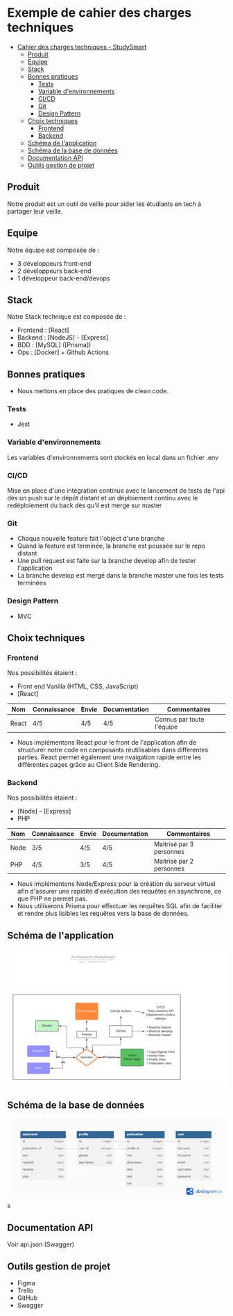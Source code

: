 # Exemple de cahier des charges techniques

- [Cahier des charges techniques - StudySmart](#cahier-des-charges-techniques-studysmart)
  - [Produit](#produit)
  - [Equipe](#equipe)
  - [Stack](#stack)
  - [Bonnes pratiques](#bonnes-pratiques)
    - [Tests](#tests)
    - [Variable d'environnements](#variable-denvironnements)
    - [CI/CD](#cicd)
    - [Git](#git)
    - [Design Pattern](#design-pattern)
  - [Choix techniques](#choix-techniques)
    - [Frontend](#frontend)
    - [Backend](#backend)
  - [Schéma de l'application](#schéma-de-lapplication)
  - [Schéma de la base de données](#schéma-de-la-base-de-données)
  - [Documentation API](#documentation-api)
  - [Outils gestion de projet](#outils-gestion-de-projet)

## Produit

Notre produit est un outil de veille pour aider les étudiants en tech à partager leur veille.

## Equipe

Notre équipe est composée de :

- 3 développeurs front-end
- 2 développeurs back-end
- 1 développeur back-end/devops

## Stack

Notre Stack technique est composée de :

- Frontend : [React]
- Backend : [NodeJS] - [Express]
- BDD : [MySQL] ([Prisma])
- Ops : [Docker] + Github Actions

## Bonnes pratiques

- Nous mettons en place des pratiques de clean code.

### Tests

- Jest

### Variable d'environnements

Les variables d'environnements sont stockés en local dans un fichier .env

### CI/CD

Mise en place d'une intégration continue avec le lancement de tests de l'api dès un push sur le dépôt distant et un déploiement continu avec le redéploiement du back dès qu'il est merge sur master

### Git

- Chaque nouvelle feature fait l'object d'une branche
- Quand la feature est terminée, la branche est poussée sur le repo distant
- Une pull request est faite sur la branche develop afin de tester l'application
- La branche develop est mergé dans la branche master une fois les tests terminées

### Design Pattern

- MVC

## Choix techniques

### Frontend

Nos possibilités étaient :

- Front end Vanilla (HTML, CSS, JavaScript)
- [React]

| Nom   | Connaissance | Envie | Documentation | Commentaires              |
| ----- | ------------ | ----- | ------------- | ------------------------- |
| React | 4/5          | 4/5   | 4/5           | Connus par toute l'équipe |

- Nous implémentons React pour le front de l'application afin de structurer notre code en composants réutilisables dans differentes parties. React permet également une nvaigation rapide entre les différentes pages grâce au Client Side Rendering.

### Backend

Nos possibilités étaient :

- [Node] - [Express]
- PHP

| Nom  | Connaissance | Envie | Documentation | Commentaires             |
| ---- | ------------ | ----- | ------------- | ------------------------ |
| Node | 3/5          | 4/5   | 4/5           | Maitrisé par 3 personnes |
| PHP  | 4/5          | 3/5   | 4/5           | Maitrisé par 2 personnes |

- Nous implémentons Node/Express pour la création du serveur virtuel afin d'assurer une rapidité d'exécution des requêtes en asynchrone, ce que PHP ne permet pas.
- Nous utiliserons Prisma pour effectuer les requêtes SQL afin de faciliter et rendre plus lisibles les requêtes vers la base de données.

## Schéma de l'application

![Texte alternatif](Architecture-StudySmart.png "Schéma de l'application")

## Schéma de la base de données

![Texte alternatif](database.png "Schéma de la base de données")
s

## Documentation API

Voir api.json (Swagger)

## Outils gestion de projet

- Figma
- Trello
- GitHub
- Swagger
